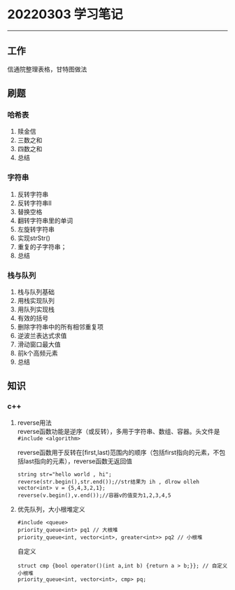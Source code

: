 # 20220303 学习笔记

---

## 工作
信通院整理表格，甘特图做法

## 刷题
### 哈希表
1. 赎金信
2. 三数之和
3. 四数之和
4. 总结
### 字符串
1. 反转字符串
2. 反转字符串II
3. 替换空格
4. 翻转字符串里的单词
5. 左旋转字符串
6. 实现strStr()
7. 重复的子字符串；
8. 总结
### 栈与队列
1. 栈与队列基础
2. 用栈实现队列
3. 用队列实现栈
4. 有效的括号
5. 删除字符串中的所有相邻重复项
6. 逆波兰表达式求值
7. 滑动窗口最大值
8. 前k个高频元素
9. 总结

## 知识
### c++
1. reverse用法  
   reverse函数功能是逆序（或反转），多用于字符串、数组、容器。头文件是 `#include <algorithm>`

    reverse函数用于反转在[first,last)范围内的顺序（包括first指向的元素，不包括last指向的元素），reverse函数无返回值

    ```
    string str="hello world , hi";
    reverse(str.begin(),str.end());//str结果为 ih , dlrow olleh
    vector<int> v = {5,4,3,2,1};
    reverse(v.begin(),v.end());//容器v的值变为1,2,3,4,5
    ```
2. 优先队列，大小根堆定义
    ```
    #include <queue>
    priority_queue<int> pq1 // 大根堆
    priority_queue<int, vector<int>, greater<int>> pq2 // 小根堆
    ```
    自定义 
    ```
    struct cmp {bool operator()(int a,int b) {return a > b;}}; // 自定义小根堆
    priority_queue<int, vector<int>, cmp> pq;
    ```